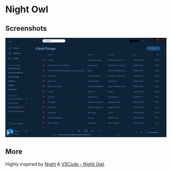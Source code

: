 # Night Owl

## Screenshots

![Night Owl](./screenshot.png)

## More

Highly inspired by [Night](https://github.com/morpheusthewhite/spicetify-themes/tree/master/Night) & [VSCode - Night Owl](https://marketplace.visualstudio.com/items?itemName=sdras.night-owl).
